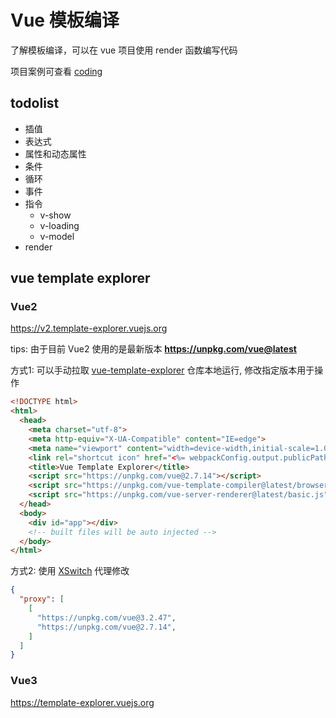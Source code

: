 # Vue 模板编译

了解模板编译，可以在 vue 项目使用 render 函数编写代码

项目案例可查看 [coding](./index.js)

## todolist

- 插值
- 表达式
- 属性和动态属性
- 条件
- 循环
- 事件
- 指令
  - v-show
  - v-loading
  - v-model
- render

## vue template explorer

### Vue2

https://v2.template-explorer.vuejs.org

tips: 由于目前 Vue2 使用的是最新版本 **https://unpkg.com/vue@latest**

方式1: 可以手动拉取 [vue-template-explorer](https://github.com/vuejs/vue-template-explorer) 仓库本地运行, 修改指定版本用于操作

```html
<!DOCTYPE html>
<html>
  <head>
    <meta charset="utf-8">
    <meta http-equiv="X-UA-Compatible" content="IE=edge">
    <meta name="viewport" content="width=device-width,initial-scale=1.0">
    <link rel="shortcut icon" href="<%= webpackConfig.output.publicPath %>favicon.ico">
    <title>Vue Template Explorer</title>
    <script src="https://unpkg.com/vue@2.7.14"></script>
    <script src="https://unpkg.com/vue-template-compiler@latest/browser.js"></script>
    <script src="https://unpkg.com/vue-server-renderer@latest/basic.js"></script>
  </head>
  <body>
    <div id="app"></div>
    <!-- built files will be auto injected -->
  </body>
</html>
```

方式2: 使用 [XSwitch](https://chrome.google.com/webstore/detail/xswitch/idkjhjggpffolpidfkikidcokdkdaogg) 代理修改

  ``` json
  {
    "proxy": [
      [
        "https://unpkg.com/vue@3.2.47",
        "https://unpkg.com/vue@2.7.14",
      ]
    ]
  }
  ```

### Vue3

https://template-explorer.vuejs.org
